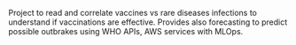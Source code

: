 Project to read and correlate vaccines vs rare diseases infections to understand if vaccinations are effective. Provides also forecasting to predict possible outbrakes using WHO APIs, AWS services with MLOps.
